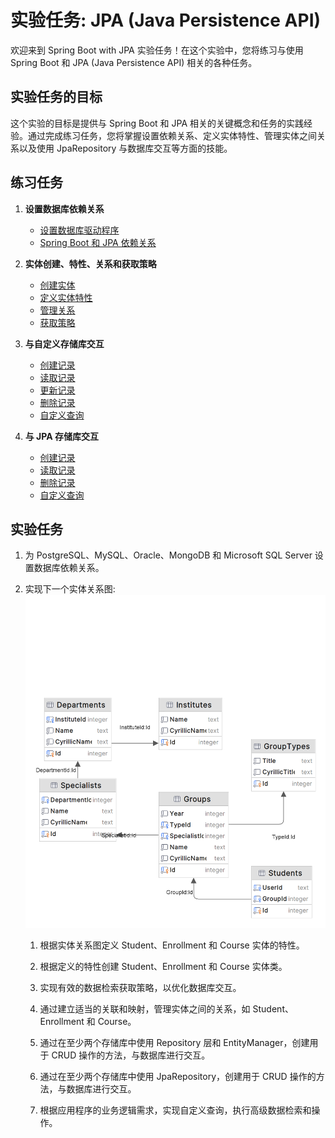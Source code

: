 # 实验任务: JPA (Java Persistence API)

欢迎来到 Spring Boot with JPA 实验任务！在这个实验中，您将练习与使用 Spring Boot 和 JPA (Java Persistence API) 相关的各种任务。

## 实验任务的目标

这个实验的目标是提供与 Spring Boot 和 JPA 相关的关键概念和任务的实践经验。通过完成练习任务，您将掌握设置依赖关系、定义实体特性、管理实体之间关系以及使用 JpaRepository 与数据库交互等方面的技能。

## 练习任务

1. **设置数据库依赖关系**
   - [设置数据库驱动程序](practice/dependencies/driver.md)
   - [Spring Boot 和 JPA 依赖关系](practice/dependencies/jpa.md)

2. **实体创建、特性、关系和获取策略**
   - [创建实体](practice/creation/create-entity.md)
   - [定义实体特性](practice/creation/characteristics.md)
   - [管理关系](practice/creation/relationships.md)
   - [获取策略](practice/creation/fetching.md)

3. **与自定义存储库交互**
   - [创建记录](practice/interacting/repository/create.md)
   - [读取记录](practice/interacting/repository/read.md)
   - [更新记录](practice/interacting/repository/update.md)
   - [删除记录](practice/interacting/repository/delete.md)
   - [自定义查询](practice/interacting/repository/query.md)

4. **与 JPA 存储库交互**
   - [创建记录](practice/interacting/jpa-repository/create.md)
   - [读取记录](practice/interacting/jpa-repository/read.md)
   - [删除记录](practice/interacting/jpa-repository/delete.md)
   - [自定义查询](practice/interacting/jpa-repository/query.md)


## 实验任务

1. 为 PostgreSQL、MySQL、Oracle、MongoDB 和 Microsoft SQL Server 设置数据库依赖关系。

2. 实现下一个实体关系图:
   ![img.png](../../srcs/jpa/task-er-diagram.png)

   1. 根据实体关系图定义 Student、Enrollment 和 Course 实体的特性。

   2. 根据定义的特性创建 Student、Enrollment 和 Course 实体类。

   3. 实现有效的数据检索获取策略，以优化数据库交互。

   4. 通过建立适当的关联和映射，管理实体之间的关系，如 Student、Enrollment 和 Course。

   5. 通过在至少两个存储库中使用 Repository 层和 EntityManager，创建用于 CRUD 操作的方法，与数据库进行交互。

   6. 通过在至少两个存储库中使用 JpaRepository，创建用于 CRUD 操作的方法，与数据库进行交互。

   7. 根据应用程序的业务逻辑需求，实现自定义查询，执行高级数据检索和操作。
